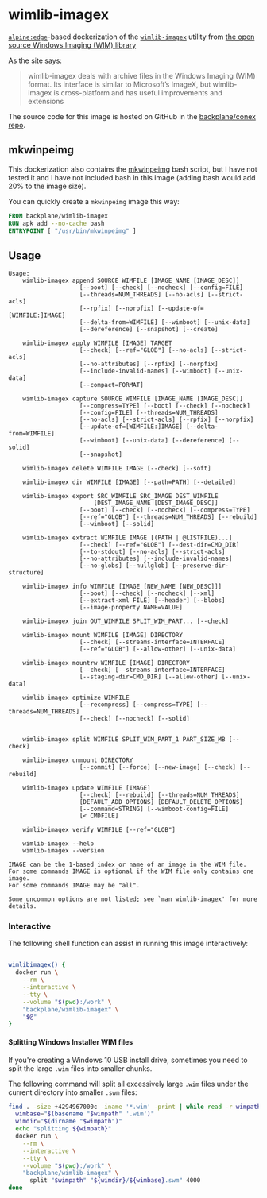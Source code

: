 # wimlib-imagex

[`alpine:edge`](https://hub.docker.com/_/alpine/)-based dockerization of the [`wimlib-imagex`](https://wimlib.net/man1/wimlib-imagex.html) utility from [the open source Windows Imaging (WIM) library](https://wimlib.net/)

As the site says:

> wimlib-imagex deals with archive files in the Windows Imaging (WIM) format. Its interface is similar to Microsoft’s ImageX, but wimlib-imagex is cross-platform and has useful improvements and extensions

The source code for this image is hosted on GitHub in the [backplane/conex repo](https://github.com/backplane/conex/tree/main/wimlib-imagex).

## mkwinpeimg

This dockerization also contains the [mkwinpeimg](https://wimlib.net/man1/mkwinpeimg.html) bash script, but I have not tested it and I have not included bash in this image (adding bash would add 20% to the image size).

You can quickly create a `mkwinpeimg` image this way:

```Dockerfile
FROM backplane/wimlib-imagex
RUN apk add --no-cache bash
ENTRYPOINT [ "/usr/bin/mkwinpeimg" ]
```

## Usage

```
Usage:
    wimlib-imagex append SOURCE WIMFILE [IMAGE_NAME [IMAGE_DESC]]
                    [--boot] [--check] [--nocheck] [--config=FILE]
                    [--threads=NUM_THREADS] [--no-acls] [--strict-acls]
                    [--rpfix] [--norpfix] [--update-of=[WIMFILE:]IMAGE]
                    [--delta-from=WIMFILE] [--wimboot] [--unix-data]
                    [--dereference] [--snapshot] [--create]

    wimlib-imagex apply WIMFILE [IMAGE] TARGET
                    [--check] [--ref="GLOB"] [--no-acls] [--strict-acls]
                    [--no-attributes] [--rpfix] [--norpfix]
                    [--include-invalid-names] [--wimboot] [--unix-data]
                    [--compact=FORMAT]

    wimlib-imagex capture SOURCE WIMFILE [IMAGE_NAME [IMAGE_DESC]]
                    [--compress=TYPE] [--boot] [--check] [--nocheck]
                    [--config=FILE] [--threads=NUM_THREADS]
                    [--no-acls] [--strict-acls] [--rpfix] [--norpfix]
                    [--update-of=[WIMFILE:]IMAGE] [--delta-from=WIMFILE]
                    [--wimboot] [--unix-data] [--dereference] [--solid]
                    [--snapshot]

    wimlib-imagex delete WIMFILE IMAGE [--check] [--soft]

    wimlib-imagex dir WIMFILE [IMAGE] [--path=PATH] [--detailed]

    wimlib-imagex export SRC_WIMFILE SRC_IMAGE DEST_WIMFILE
                        [DEST_IMAGE_NAME [DEST_IMAGE_DESC]]
                    [--boot] [--check] [--nocheck] [--compress=TYPE]
                    [--ref="GLOB"] [--threads=NUM_THREADS] [--rebuild]
                    [--wimboot] [--solid]

    wimlib-imagex extract WIMFILE IMAGE [(PATH | @LISTFILE)...]
                    [--check] [--ref="GLOB"] [--dest-dir=CMD_DIR]
                    [--to-stdout] [--no-acls] [--strict-acls]
                    [--no-attributes] [--include-invalid-names]
                    [--no-globs] [--nullglob] [--preserve-dir-structure]

    wimlib-imagex info WIMFILE [IMAGE [NEW_NAME [NEW_DESC]]]
                    [--boot] [--check] [--nocheck] [--xml]
                    [--extract-xml FILE] [--header] [--blobs]
                    [--image-property NAME=VALUE]

    wimlib-imagex join OUT_WIMFILE SPLIT_WIM_PART... [--check]

    wimlib-imagex mount WIMFILE [IMAGE] DIRECTORY
                    [--check] [--streams-interface=INTERFACE]
                    [--ref="GLOB"] [--allow-other] [--unix-data]

    wimlib-imagex mountrw WIMFILE [IMAGE] DIRECTORY
                    [--check] [--streams-interface=INTERFACE]
                    [--staging-dir=CMD_DIR] [--allow-other] [--unix-data]

    wimlib-imagex optimize WIMFILE
                    [--recompress] [--compress=TYPE] [--threads=NUM_THREADS]
                    [--check] [--nocheck] [--solid]


    wimlib-imagex split WIMFILE SPLIT_WIM_PART_1 PART_SIZE_MB [--check]

    wimlib-imagex unmount DIRECTORY
                    [--commit] [--force] [--new-image] [--check] [--rebuild]

    wimlib-imagex update WIMFILE [IMAGE]
                    [--check] [--rebuild] [--threads=NUM_THREADS]
                    [DEFAULT_ADD_OPTIONS] [DEFAULT_DELETE_OPTIONS]
                    [--command=STRING] [--wimboot-config=FILE]
                    [< CMDFILE]

    wimlib-imagex verify WIMFILE [--ref="GLOB"]

    wimlib-imagex --help
    wimlib-imagex --version

IMAGE can be the 1-based index or name of an image in the WIM file.
For some commands IMAGE is optional if the WIM file only contains one image.
For some commands IMAGE may be "all".

Some uncommon options are not listed; see `man wimlib-imagex' for more details.
```

### Interactive

The following shell function can assist in running this image interactively:

```sh

wimlibimagex() {
  docker run \
    --rm \
    --interactive \
    --tty \
    --volume "$(pwd):/work" \
    "backplane/wimlib-imagex" \
    "$@"
}

```

#### Splitting Windows Installer WIM files

If you're creating a Windows 10 USB install drive, sometimes you need to split the large `.wim` files into smaller chunks.

The following command will split all excessively large `.wim` files under the current directory into smaller `.swm` files:

```sh
find . -size +4294967000c -iname '*.wim' -print | while read -r wimpath; do
  wimbase="$(basename "$wimpath" '.wim')"
  wimdir="$(dirname "$wimpath")"
  echo "splitting ${wimpath}"
  docker run \
    --rm \
    --interactive \
    --tty \
    --volume "$(pwd):/work" \
    "backplane/wimlib-imagex" \
      split "$wimpath" "${wimdir}/${wimbase}.swm" 4000
done
```
